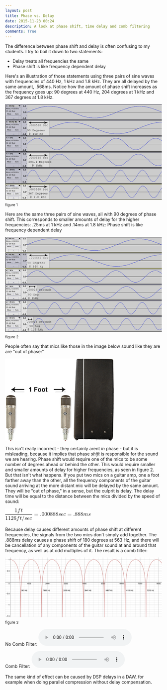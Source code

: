```yaml
---
layout: post
title: Phase vs. Delay
date: 2015-11-23 00:24 
description: A look at phase shift, time delay and comb filtering  
comments: True
---
```


The difference between phase shift and delay is often confusing to my students. I try to boil it down to two statements:

* Delay treats all frequencies the same
* Phase shift is like frequency dependent delay
 
Here's an illustration of those statements using three pairs of sine waves with frequencies of 440 Hz, 1 kHz and 1.8 kHz. They are all delayed by the same amount, .568ms. Notice how the amount of phase shift increases as the frequency goes up: 90 degrees  at 440 Hz, 204 degrees at 1 kHz and 367 degrees at 1.8 kHz.
 
![EqualDelaySm.jpg](/img/phase/EqualDelaySm.jpg)<sub>figure 1</sub>


Here are the same three pairs of sine waves, all with 90 degrees of phase shift. This corresponds to smaller amounts of delay for the higher frequencies: .25ms at 1 kHz and .14ms at 1.8 kHz: Phase shift is like frequency dependent delay

![EqualPhaseSm.jpg](/img/phase/EqualPhaseSm.jpg)<sub>figure 2</sub>

People often say that mics like those in the image below sound like they are are "out of phase:"

![mic setup](/img/phase/amp.jpg)

This isn't really incorrect - they certainly arent *in* phase - but it is misleading, because it implies that phase *shift* is responsible for the sound we are hearing. Phase shift would require one of the mics to be some number of degrees ahead or behind the other. This would require smaller and smaller amounts of delay for higher frequencies, as seen in figure 2. But that isn't what happens. If you put two mics on a guitar amp, one a foot farther away than the other, all the frequency components of the guitar sound arriving at the more distant mic will be delayed by the same amount. They will be "out of phase," in a sense, but the culprit is delay. The delay time will be equal to the distance between the mics divided by the speed of sound:

![.888ms](/img/phase/equation.gif)

Because delay causes different amounts of phase shift at different frequencies, the signals from the two mics don't simply add together. The .888ms delay causes a phase shift of 180 degrees at 563 Hz, and there will be cancellation of any components of the guitar sound at and around that frequency, as well as at odd multiples of it. The result is a comb filter:

![combGraph.jpg](/img/phase/combGraph.jpg)<sub>figure 3</sub>


No Comb Filter:
<audio controls><source src="/audio/drumsNoComb.mp3" type="audio/mp3">
Your browser does not support the audio tag.
</audio><br/>  

Comb Filter:
<audio controls><source src="/audio/drumsComb.mp3" type="audio/mp3">
Your browser does not support the audio tag.
</audio>  
<br/>
The same kind of effect can be caused by DSP delays in a DAW, for example when doing parallel compression without delay compensation. 

